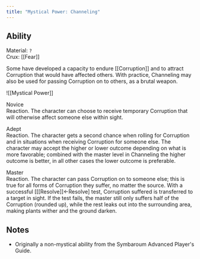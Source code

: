 ```yaml
---
title: "Mystical Power: Channeling"
---
```

## Ability
Material: `?`<br>Crux: [[Fear]]

Some have developed a capacity to endure [[Corruption]] and to attract Corruption that would have affected others. With practice, Channeling may also be used for passing Corruption on to others, as a brutal weapon.

![[Mystical Power]]

Novice<br>Reaction. The character can choose to receive temporary Corruption that will otherwise affect someone else within sight.

Adept<br>Reaction. The character gets a second chance when rolling for Corruption and in situations when receiving Corruption for someone else. The character may accept the higher or lower outcome depending on what is more favorable; combined with the master level in Channeling the higher outcome is better, in all other cases the lower outcome is preferable.

Master<br>Reaction. The character can pass Corruption on to someone else; this is true for all forms of Corruption they suffer, no matter the source. With a successful \[[[Resolve]]←Resolve\] test, Corruption suffered is transferred to a target in sight. If the test fails, the master still only suffers half of the Corruption (rounded up), while the rest leaks out into the surrounding area, making plants wither and the ground darken.
## Notes
* Originally a non-mystical ability from the Symbaroum Advanced Player's Guide.